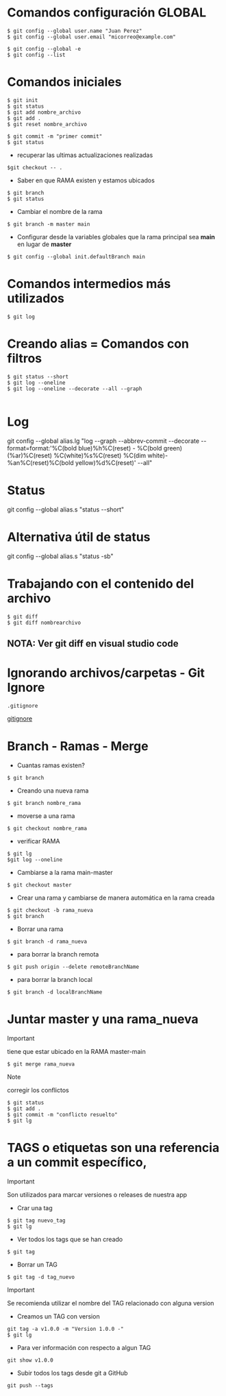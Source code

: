 
# Comandos configuración GLOBAL
```
$ git config --global user.name "Juan Perez" 
$ git config --global user.email "micorreo@example.com"

$ git config --global -e
$ git config --list

```
# Comandos iniciales
```
$ git init
$ git status
$ git add nombre_archivo
$ git add .
$ git reset nombre_archivo

$ git commit -m "primer commit"
$ git status
```
* recuperar las ultimas actualizaciones realizadas
```
$git checkout -- .
```

* Saber en que RAMA existen y estamos ubicados

```
$ git branch
$ git status
```
* Cambiar el nombre de la rama
```
$ git branch -m master main
```
* Configurar desde la variables globales que la rama principal sea **main** en lugar de  **master**
```
$ git config --global init.defaultBranch main

```

# Comandos intermedios más utilizados

```
$ git log
```

# Creando alias = Comandos con filtros
```
$ git status --short
$ git log --oneline
$ git log --oneline --decorate --all --graph


```
# Log
git config --global alias.lg "log --graph --abbrev-commit --decorate --format=format:'%C(bold blue)%h%C(reset) - %C(bold green)(%ar)%C(reset) %C(white)%s%C(reset) %C(dim white)- %an%C(reset)%C(bold yellow)%d%C(reset)' --all"

# Status
git config --global alias.s "status --short"

# Alternativa útil de status
git config --global alias.s "status -sb"

# Trabajando con el contenido del archivo
```
$ git diff
$ git diff nombrearchivo
```
## NOTA: Ver git diff en visual studio code

# Ignorando archivos/carpetas - Git Ignore
```
.gitignore

```
[gitignore](https://github.com/luisreylara/git/blob/main/.gitignore) 

# Branch - Ramas - Merge
* Cuantas ramas existen?
```
$ git branch
```

* Creando una nueva rama
```
$ git branch nombre_rama
```
* moverse a una rama
```
$ git checkout nombre_rama
```

* verificar RAMA
```
$ git lg
$git log --oneline
```

* Cambiarse a la rama main-master
```
$ git checkout master
```

* Crear una rama y cambiarse de manera automática en la rama creada
```
$ git checkout -b rama_nueva
$ git branch
```
* Borrar una rama 
```
$ git branch -d rama_nueva
```

* para borrar la branch remota
``` 
$ git push origin --delete remoteBranchName
``` 

* para borrar la branch local
``` 
$ git branch -d localBranchName
```

# Juntar master y una rama_nueva
>[!IMPORTANT]
>
>tiene que estar ubicado en la RAMA  master-main

```
$ git merge rama_nueva
```
>[!NOTE]
>
>corregir los conflictos
```
$ git status
$ git add .
$ git commit -m "conflicto resuelto"
$ git lg

```
# TAGS o etiquetas son una referencia a un commit específico,
>[!IMPORTANT]
>
> Son utilizados para marcar versiones o releases de nuestra app

* Crar una tag
```
$ git tag nuevo_tag
$ git lg
```
* Ver todos los tags que se han creado
```
$ git tag
```
* Borrar un TAG
```
$ git tag -d tag_nuevo
```
>[!IMPORTANT]
>
> Se recomienda utilizar el nombre del TAG relacionado con alguna version

* Creamos un TAG con version
```
git tag -a v1.0.0 -m "Version 1.0.0 -"
$ git lg
```
* Para ver información con respecto a algun TAG
```
git show v1.0.0
```
* Subir todos los tags desde git a GitHub
```
git push --tags
```


